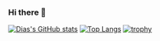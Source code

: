 ### Hi there 👋

<!--
**Dias21B030874/Dias21B030874** is a ✨ _special_ ✨ repository because its `README.md` (this file) appears on your GitHub profile.

Here are some ideas to get you started:

- 🔭 I’m currently working on ...
- 🌱 I’m currently learning ...
- 👯 I’m looking to collaborate on ...
- 🤔 I’m looking for help with ...
- 💬 Ask me about ...
- 📫 How to reach me: ...
- 😄 Pronouns: ...
- ⚡ Fun fact: ...
-->
[![Dias's GitHub stats](https://github-readme-stats.vercel.app/api?username=Dias21B030874&show_icons=true&theme=radical)](https://github.com/Dias21B030874/github-readme-stats)
[![Top Langs](https://github-readme-stats.vercel.app/api/top-langs/?username=Dias21B030874&langs_count=16&layout=compact&theme=dracula&hide=jupyter%20notebook)](https://github.com/anuraghazra/github-readme-stats)
[![trophy](https://github-profile-trophy.vercel.app/?username=Dias21B030874&margin-w=38&theme=dracula)](https://github.com/ryo-ma/github-profile-trophy)

<div align="center">
  <kbd>
    <img src="https://waifu.now.sh/sfw/kiss" alt="">
  </kbd>
</div>
